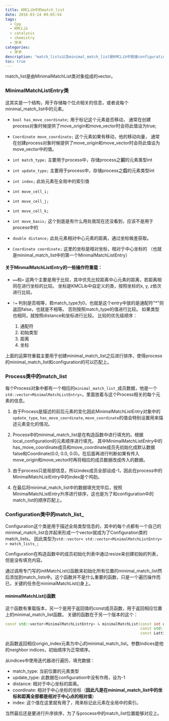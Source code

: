 ```yaml
---
title: KMCLib中的match_list
date: 2016-03-24 09:05:54
tags:
  - Cpp
  - KMCLib
  - catalysis
  - chemistry
  - 学术
categories:
  - 学术
description: "match_lists以及minimal_match_list是KMCLib中链接configuration和process的桥梁，<br>同时还包含了元素类型、序号、坐标等信息，非常重要"
toc: true
---
```

match_list是由MinimalMatchList类对象组成的vector。
### MinimalMatchListEntry类
这其实是一个结构，用于存储每个位点相关的信息，或者说每个minimal_match_list中的元素。
- `bool has_move_coordinate;`
    用于标记这个元素是否移动，
    通常在创建process对象时候提供了move_origin和move_vector时会将此值设为true;

- `Coordinate move_coordinate;`
    这个元素如果有移动，他的移动向量，
    通常在创建process对象时候提供了move_origin和move_vector时会将此值设为move_vector中的值。

- `int match_type;`
    主要用于process中，存储process之**前**的元素类型int

- `int update_type;`
    主要用于process中，存储process之**后**的元素类型int

<!-- more -->

- `int index;`
    此处元素在全局中的索引值

- `int move_cell_i;`

- `int move_cell_j;`

- `int move_cell_k;`

- `int move_basis;`
    这个到底是有什么用处我现在还没看到，应该不是用于process中的

- `double distance;`
    此处元素相对中心元素的距离，通过坐标做差获取。

- `Coordinate coordinate;`
    这里的坐标是相对坐标，相对于中心坐标的
    （也就是minimal_match_list中的第一个MinimalMatchListEntry）

#### 关于MinmalMatchListEntry的一些操作符重载：
- `==`和`<`
    这两个主要是用于比较，其中优先比较距离中心元素的距离，若距离相同在进行坐标的比较。
    坐标是KMCLib中自定义的类，按照坐标的x, y, z依次进行比较。

- `!=`
    判别是否相等，若match_type为0，也就是这个entry中放的是通配符"*"则返回false，也就是不相等。
    否则按照match_type的值进行比较。
    如果类型也相同，就按照distance和坐标进行比较。
    比较的优先级顺序：
    1. 通配符
    2. 初始类型
    3. 距离
    4. 坐标

上面的运算符重载主要用于创建minimal_match_list之后进行排序，使得process的minimal_match_list和configuration的可以匹配上。


### Process类中的match_list
每个Process对象中都有一个相应的`minimal_match_list_`成员数据，他是一个`std::vector<MinimalMatchListEntry>`，里面放着与这个Process相关的每个元素的信息。

1. 由于Process是描述的前后元素的变化因此MinimalMatchListEntry对象中的`update_type`, `has_move_coordinate`, `move_coordinate`的值会特别设置用来描述元素变化的情况。

2. Process中的minimal_match_list是在构造函数中进行填充的。根据local_configuration的元素顺序进行填充。
    其中MinimalMatchListEntry中的has_move_coordinate成员和move_coordinate成员先初始化成默认数据false和Coordinate(0.0, 0.0, 0.0)。在后面再进行判断如果有传入move_origin和move_vector时再将相应的成员数据改成传入的数据。

3. 由于process只是局部信息，所以index成员全部设成-1，因此在process中的MinimalMatchListEntry中的index是个鸡肋。

4. 在最后将minimal_match_list中的数据填充完毕后，按照MinimalMatchListEntry升序进行排序，这也是为了和configuration中的match_list的顺序匹配上。

### Configuration类中的match\_list\_
Configuration这个类是用于描述全局类型信息的，其中的每个点都有一个自己的minimal_match_list合并起来形成一个vector就成为了Configuration类的match_lists。
因此类型为`std::vector< std::vector<MinimalMatchListEntry> > match_lists_;`

Configuration在构造函数中的成员初始化列表中通过resize来创建初始的列表，但是没有填充内容。

通过调用专门写的initMatchList()函数来初始化所有位置的minimal_match_list然后添加到match_lists中。这个函数并不是什么重要的函数，只是一个遍历操作而已，关键的任务在minimalMatchList()身上。

#### minimalMatchList()函数
这个函数有重载版本，另一个是用于返回值的const成员函数，用于返回相应位置上的minimal_match_list函数。
关键的函数在于另一个版本的这个：
``` Cpp
const std::vector<MinimalMatchListEntry> & minimalMatchList(const int origin_index,
                                                            const std::vector<int> & indices,
                                                            const LatticeMap & lattice_map) const;
```
此函数返回相应origin_index元素为中心的minimal_match_list。参数indices是他的neighbor indices，初始顺序为正常顺序。

从indices中使用迭代器进行遍历，填充数据：
- match_type: 当前位置的元素类型
- update_type: 此数据在configuration中没有作用，设为-1
- distance: 相对于中心坐标的距离。
- coordinate: 相对于中心坐标的坐标（**因此凡是在minimal_match_list中的坐标和距离全部都是相对于中心点的相对值**）
- index: 这个值在这里就有用了，用来标记此元素在全局中的索引。

当然最后还是要进行升序排序，为了与process中的match_list位置能够对应上。
